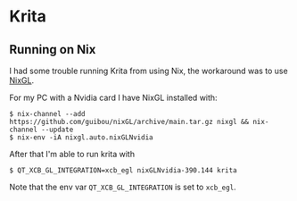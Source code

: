 # Krita

## Running on Nix

I had some trouble running Krita from using Nix, the workaround was to use [NixGL](https://github.com/guibou/nixGL).

For my PC with a Nvidia card I have NixGL installed with:
```
$ nix-channel --add https://github.com/guibou/nixGL/archive/main.tar.gz nixgl && nix-channel --update
$ nix-env -iA nixgl.auto.nixGLNvidia
```

After that I'm able to run krita with
```
$ QT_XCB_GL_INTEGRATION=xcb_egl nixGLNvidia-390.144 krita
```

Note that the env var `QT_XCB_GL_INTEGRATION` is set to `xcb_egl`.
